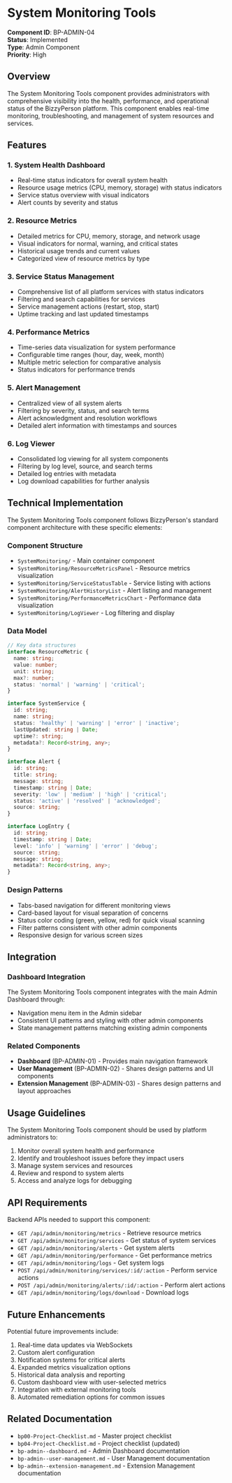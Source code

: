 # System Monitoring Tools

**Component ID**: BP-ADMIN-04  
**Status**: Implemented  
**Type**: Admin Component  
**Priority**: High  

## Overview

The System Monitoring Tools component provides administrators with comprehensive visibility into the health, performance, and operational status of the BizzyPerson platform. This component enables real-time monitoring, troubleshooting, and management of system resources and services.

## Features

### 1. System Health Dashboard
- Real-time status indicators for overall system health
- Resource usage metrics (CPU, memory, storage) with status indicators
- Service status overview with visual indicators
- Alert counts by severity and status

### 2. Resource Metrics
- Detailed metrics for CPU, memory, storage, and network usage
- Visual indicators for normal, warning, and critical states
- Historical usage trends and current values
- Categorized view of resource metrics by type

### 3. Service Status Management
- Comprehensive list of all platform services with status indicators
- Filtering and search capabilities for services
- Service management actions (restart, stop, start)
- Uptime tracking and last updated timestamps

### 4. Performance Metrics
- Time-series data visualization for system performance
- Configurable time ranges (hour, day, week, month)
- Multiple metric selection for comparative analysis
- Status indicators for performance trends

### 5. Alert Management
- Centralized view of all system alerts
- Filtering by severity, status, and search terms
- Alert acknowledgment and resolution workflows
- Detailed alert information with timestamps and sources

### 6. Log Viewer
- Consolidated log viewing for all system components
- Filtering by log level, source, and search terms
- Detailed log entries with metadata
- Log download capabilities for further analysis

## Technical Implementation

The System Monitoring Tools component follows BizzyPerson's standard component architecture with these specific elements:

### Component Structure
- `SystemMonitoring/` - Main container component
- `SystemMonitoring/ResourceMetricsPanel` - Resource metrics visualization
- `SystemMonitoring/ServiceStatusTable` - Service listing with actions
- `SystemMonitoring/AlertHistoryList` - Alert listing and management
- `SystemMonitoring/PerformanceMetricsChart` - Performance data visualization
- `SystemMonitoring/LogViewer` - Log filtering and display

### Data Model
```typescript
// Key data structures
interface ResourceMetric {
  name: string;
  value: number;
  unit: string;
  max?: number;
  status: 'normal' | 'warning' | 'critical';
}

interface SystemService {
  id: string;
  name: string;
  status: 'healthy' | 'warning' | 'error' | 'inactive';
  lastUpdated: string | Date;
  uptime?: string;
  metadata?: Record<string, any>;
}

interface Alert {
  id: string;
  title: string;
  message: string;
  timestamp: string | Date;
  severity: 'low' | 'medium' | 'high' | 'critical';
  status: 'active' | 'resolved' | 'acknowledged';
  source: string;
}

interface LogEntry {
  id: string;
  timestamp: string | Date;
  level: 'info' | 'warning' | 'error' | 'debug';
  source: string;
  message: string;
  metadata?: Record<string, any>;
}
```

### Design Patterns
- Tabs-based navigation for different monitoring views
- Card-based layout for visual separation of concerns
- Status color coding (green, yellow, red) for quick visual scanning
- Filter patterns consistent with other admin components
- Responsive design for various screen sizes

## Integration

### Dashboard Integration
The System Monitoring Tools component integrates with the main Admin Dashboard through:
- Navigation menu item in the Admin sidebar
- Consistent UI patterns and styling with other admin components
- State management patterns matching existing admin components

### Related Components
- **Dashboard** (BP-ADMIN-01) - Provides main navigation framework
- **User Management** (BP-ADMIN-02) - Shares design patterns and UI components
- **Extension Management** (BP-ADMIN-03) - Shares design patterns and layout approaches

## Usage Guidelines

The System Monitoring Tools component should be used by platform administrators to:

1. Monitor overall system health and performance
2. Identify and troubleshoot issues before they impact users
3. Manage system services and resources
4. Review and respond to system alerts
5. Access and analyze logs for debugging

## API Requirements

Backend APIs needed to support this component:

- `GET /api/admin/monitoring/metrics` - Retrieve resource metrics
- `GET /api/admin/monitoring/services` - Get status of system services
- `GET /api/admin/monitoring/alerts` - Get system alerts
- `GET /api/admin/monitoring/performance` - Get performance metrics
- `GET /api/admin/monitoring/logs` - Get system logs
- `POST /api/admin/monitoring/services/:id/:action` - Perform service actions
- `POST /api/admin/monitoring/alerts/:id/:action` - Perform alert actions
- `GET /api/admin/monitoring/logs/download` - Download logs

## Future Enhancements

Potential future improvements include:

1. Real-time data updates via WebSockets
2. Custom alert configuration
3. Notification systems for critical alerts
4. Expanded metrics visualization options
5. Historical data analysis and reporting
6. Custom dashboard view with user-selected metrics
7. Integration with external monitoring tools
8. Automated remediation options for common issues

## Related Documentation
- `bp00-Project-Checklist.md` - Master project checklist
- `bp04-Project-Checklist.md` - Project checklist (updated)
- `bp-admin--dashboard.md` - Admin Dashboard documentation
- `bp-admin--user-management.md` - User Management documentation
- `bp-admin--extension-management.md` - Extension Management documentation 